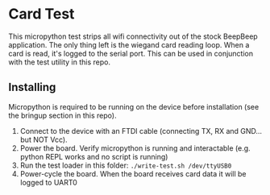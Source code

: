 # Card Test

This micropython test strips all wifi connectivity out of the stock BeepBeep application. The only thing left is the wiegand card reading loop. When a card is read, it's logged to the serial port. This can be used in conjunction with the test utility in this repo.

## Installing

Micropython is required to be running on the device before installation (see the bringup section in this repo).

1. Connect to the device with an FTDI cable (connecting TX, RX and GND... but NOT Vcc).
2. Power the board. Verify micropython is running and interactable (e.g. python REPL works and no script is running)
3. Run the test loader in this folder: `./write-test.sh /dev/ttyUSB0`
4. Power-cycle the board. When the board receives card data it will be logged to UART0

